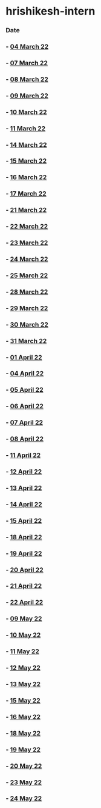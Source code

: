# hrishikesh-intern
### Date

### - [04 March 22](https://github.com/sp18-interns/hrishikesh-intern/tree/main/04%20March%2022)

### - [07 March 22](https://github.com/sp18-interns/hrishikesh-intern/tree/main/07%20March%2022)

### - [08 March 22](https://github.com/sp18-interns/hrishikesh-intern/tree/main/08%20March%2022)

### - [09 March 22](https://github.com/sp18-interns/hrishikesh-intern/tree/main/09%20March%2022)

### - [10 March 22](https://github.com/sp18-interns/hrishikesh-intern/tree/main/10%20March%2022)

### - [11 March 22](https://github.com/sp18-interns/hrishikesh-intern/tree/main/11%20March%2022)

### - [14 March 22](https://github.com/sp18-interns/hrishikesh-intern/tree/main/14%20March%2022)

### - [15 March 22](https://github.com/sp18-interns/hrishikesh-intern/tree/main/15%20March%2022)

### - [16 March 22](https://github.com/sp18-interns/hrishikesh-intern/tree/main/16%20March%2022)

### - [17 March 22](https://github.com/sp18-interns/hrishikesh-intern/tree/main/17%20March%2022)

### - [21 March 22](https://github.com/sp18-interns/hrishikesh-intern/tree/main/21%20March%2022)

### - [22 March 22](https://github.com/sp18-interns/hrishikesh-intern/tree/main/22%20March%2022)

### - [23 March 22](https://github.com/sp18-interns/hrishikesh-intern/tree/main/23%20March%2022)

### - [24 March 22](https://github.com/sp18-interns/hrishikesh-intern/tree/main/24%20March%2022)

### - [25 March 22](https://github.com/sp18-interns/hrishikesh-intern/tree/main/25%20March%2022)

### - [28 March 22](https://github.com/sp18-interns/hrishikesh-intern/tree/main/28%20%20March%2022)

### - [29 March 22](https://github.com/sp18-interns/hrishikesh-intern/tree/main/29%20%20March%2022)

### - [30 March 22](https://github.com/sp18-interns/hrishikesh-intern/tree/main/30%20%20March%2022)

### - [31 March 22](https://github.com/sp18-interns/hrishikesh-intern/tree/main/31%20%20March%2022)

### - [01 April 22](https://github.com/sp18-interns/hrishikesh-intern/tree/main/01%20April%2022)

### - [04 April 22](https://github.com/sp18-interns/hrishikesh-intern/tree/main/04%20April%2022)

### - [05 April 22](https://github.com/sp18-interns/hrishikesh-intern/tree/main/05%20April%2022)

### - [06 April 22](https://github.com/sp18-interns/hrishikesh-intern/tree/main/06%20April%2022)

### - [07 April 22](https://github.com/sp18-interns/hrishikesh-intern/tree/main/07%20April%2022)

### - [08 April 22](https://github.com/sp18-interns/hrishikesh-intern/tree/main/08%20April%2022)

### - [11 April 22](https://github.com/sp18-interns/hrishikesh-intern/tree/main/11%20April%2022)

### - [12 April 22](https://github.com/sp18-interns/hrishikesh-intern/tree/main/12%20April%2022)

### - [13 April 22](https://github.com/sp18-interns/hrishikesh-intern/tree/main/13%20April%2022)

### - [14 April 22](https://github.com/sp18-interns/hrishikesh-intern/tree/main/14%20April%2022)

### - [15 April 22](https://github.com/sp18-interns/hrishikesh-intern/tree/main/15%20April%2022)

### - [18 April 22](https://github.com/sp18-interns/hrishikesh-intern/tree/main/18%20April%2022)

### - [19 April 22](https://github.com/sp18-interns/hrishikesh-intern/tree/main/19%20April%2022)

### - [20 April 22](https://github.com/sp18-interns/hrishikesh-intern/tree/main/20%20April%2022)

### - [21 April 22](https://github.com/sp18-interns/hrishikesh-intern/tree/main/21%20April%2022)

### - [22 April 22](https://github.com/sp18-interns/hrishikesh-intern/tree/main/22%20April%2022)

### - [09 May 22](https://github.com/sp18-interns/hrishikesh-intern/tree/main/09%20May%2022)

### - [10 May 22](https://github.com/sp18-interns/hrishikesh-intern/tree/main/10%20May%2022)

### - [11 May 22](https://github.com/sp18-interns/hrishikesh-intern/tree/main/11%20May%2022)

### - [12 May 22](https://github.com/sp18-interns/hrishikesh-intern/tree/main/12%20May%2022)

### - [13 May 22](https://github.com/sp18-interns/hrishikesh-intern/tree/main/13%20May%2022)

### - [15 May 22](https://github.com/sp18-interns/hrishikesh-intern/tree/main/15%20%20May%2022)

### - [16 May 22](https://github.com/sp18-interns/hrishikesh-intern/tree/main/16%20%20May%2022)

### - [18 May 22](https://github.com/sp18-interns/hrishikesh-intern/tree/main/18%20%20May%2022)

### - [19 May 22](https://github.com/sp18-interns/hrishikesh-intern/tree/main/19%20%20May%2022)

### - [20 May 22](https://github.com/sp18-interns/hrishikesh-intern/tree/main/20%20%20May%2022)

### - [23 May 22](https://github.com/sp18-interns/hrishikesh-intern/tree/main/23%20%20May%2022)

### - [24 May 22](https://github.com/sp18-interns/hrishikesh-intern/tree/main/24%20%20May%2022)


